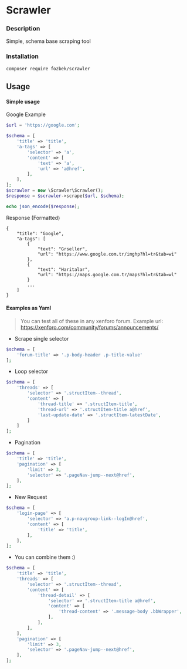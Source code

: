 # Scrawler

### Description
Simple, schema base scraping tool

### Installation
    composer require fozbek/scrawler

## Usage

#### Simple usage
Google Example
```php
$url = 'https://google.com';

$schema = [
    'title' => 'title',
    'a-tags' => [
        'selector' => 'a',
        'content' => [
            'text' => 'a',
            'url' => 'a@href',
        ],
    ],
];
$scrawler = new \Scrawler\Scrawler();
$response = $scrawler->scrape($url, $schema);

echo json_encode($response);
```
    
Response (Formatted)
    
    {
        "title": "Google",
        "a-tags": [
            {
                "text": "Grseller",
                "url": "https://www.google.com.tr/imghp?hl=tr&tab=wi"
            },
            {
                "text": "Haritalar",
                "url": "https://maps.google.com.tr/maps?hl=tr&tab=wl"
            }
            ...
        ]
    } 
    
#### Examples as Yaml
>You can test all of these in any xenforo forum. Example url: https://xenforo.com/community/forums/announcements/

- Scrape single selector
```php
$schema = [
    'forum-title' => '.p-body-header .p-title-value' 
];
``` 

- Loop selector
```php
$schema = [
    'threads' => [
        'selector' => '.structItem--thread',
        'content' => [
            'thread-title' => '.structItem-title',
            'thread-url' => '.structItem-title a@href',
            'last-update-date' => '.structItem-latestDate',
        ]
    ]
];
``` 

- Pagination
```php
$schema = [
    'title' => 'title',
    'pagination' => [
        'limit' => 3,
        'selector' => '.pageNav-jump--next@href',
    ],
];
```

- New Request
```php
$schema = [
    'login-page' => [
        'selector' => 'a.p-navgroup-link--logIn@href',
        'content' => [
            'title' => 'title',
        ],
    ],
];
```

- You can combine them :)
```php
$schema = [
    'title' => 'title',
    'threads' => [
        'selector' => '.structItem--thread',
        'content' => [
            'thread-detail' => [
                'selector' => '.structItem-title a@href',
                'content' => [
                    'thread-content' => '.message-body .bbWrapper',
                ],
            ],
        ],
    ],
    'pagination' => [
        'limit' => 3,
        'selector' => '.pageNav-jump--next@href',
    ],
];
```